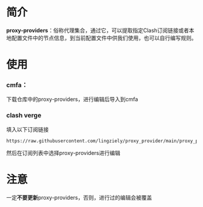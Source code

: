 # 简介
**proxy-providers**：俗称代理集合，通过它，可以提取指定Clash订阅链接或者本地配置文件中的节点信息，到当前配置文件中供我们使用，也可以自行编写规则。
# 使用
### cmfa：
下载仓库中的proxy-providers，进行编辑后导入到cmfa
### clash verge
填入以下订阅链接
```
https://raw.githubusercontent.com/lingziely/proxy_provider/main/proxy_provider
```
然后在订阅列表中选择proxy-providers进行编辑
# 注意
一定**不要更新**proxy-providers，否则，进行过的编辑会被覆盖
